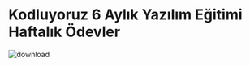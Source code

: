 # Kodluyoruz 6 Aylık Yazılım Eğitimi Haftalık Ödevler         

![download](https://github.com/ilkanatli/Kodluyoruz-6AylikYazilimEgitimiOdevler/assets/89912656/45de61d9-dc9e-452f-9864-1965b647478e)
